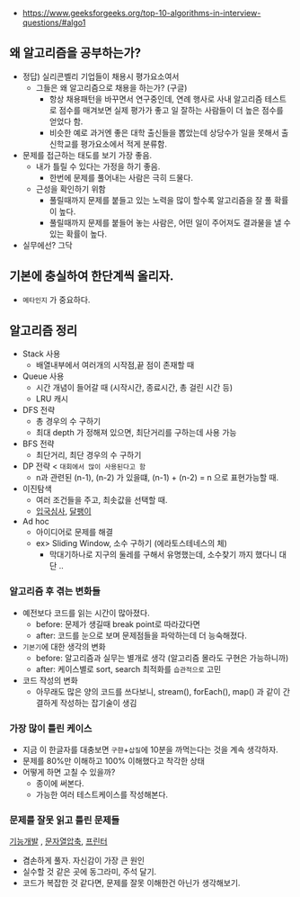 * https://www.geeksforgeeks.org/top-10-algorithms-in-interview-questions/#algo1


## 왜 알고리즘을 공부하는가?
* 정답) 실리콘벨리 기업들이 채용시 평가요소여서
    * 그들은 왜 알고리즘으로 채용을 하는가? (구글)
        * 항상 채용패턴을 바꾸면서 연구중인데, 연례 행사로 사내 알고리즘 테스트로 점수를 매겨보면 실제 평가가 좋고 일 잘하는 사람들이 더 높은 점수를 얻었다 함.
        * 비슷한 예로 과거엔 좋은 대학 출신들을 뽑았는데 상당수가 일을 못해서 출신학교를 평가요소에서 적게 분류함.
* 문제를 접근하는 태도를 보기 가장 좋음.
    * 내가 틀릴 수 있다는 가정을 하기 좋음.
        * 한번에 문제를 풀어내는 사람은 극히 드물다.
    * 근성을 확인하기 위함
        * 풀릴때까지 문제를 붙들고 있는 노력을 많이 할수록 알고리즘을 잘 풀 확률이 높다.
        * 풀릴때까지 문제를 붙들어 놓는 사람은, 어떤 일이 주어져도 결과물을 낼 수 있는 확률이 높다.
* 실무에선? 그닥

## 기본에 충실하여 한단계씩 올리자.
* `메타인지` 가 중요하다.

## 알고리즘 정리
* Stack 사용
    * 배열내부에서 여러개의 시작점,끝 점이 존재할 때 
* Queue 사용
    * 시간 개념이 들어갈 때 (시작시간, 종료시간, 총 걸린 시간 등)
    * LRU 캐시
* DFS 전략
    * 총 경우의 수 구하기
    * 최대 depth 가 정해져 있으면, 최단거리를 구하는데 사용 가능
* BFS 전략
    * 최단거리, 최단 경우의 수 구하기
* DP 전략 < `대회에서 많이 사용된다고 함`
    * n과 관련된 (n-1), (n-2) 가 있을떄, (n-1) + (n-2) = n 으로 표현가능할 때.
* 이진탐색
    * 여러 조건들을 주고, 최솟값을 선택할 때.
    * [입국심사](https://programmers.co.kr/learn/courses/30/lessons/43238), [달팽이](https://www.acmicpc.net/problem/2869)
* Ad hoc
    * 아이디어로 문제를 해결
    * ex> Sliding Window, 소수 구하기 (에라토스테네스의 체)
        * 막대기하나로 지구의 둘레를 구해서 유명했는데, 소수찾기 까지 했다니 대단 ..
    
### 알고리즘 후 겪는 변화들
* 예전보다 코드를 읽는 시간이 많아졌다.
    * before: 문제가 생길때 break point로 따라갔다면
    * after: 코드를 눈으로 보며 문제점들을 파악하는데 더 능숙해졌다.
* `기본기`에 대한 생각의 변화
    * before: 알고리즘과 실무는 별개로 생각 (알고리즘 몰라도 구현은 가능하니까)
    * after: 케이스별로 sort, search 최적화를 `습관적으로` 고민
* 코드 작성의 변화
    * 아무래도 많은 양의 코드를 쓰다보니, stream(), forEach(), map() 과 같이 간결하게 작성하는 잡기술이 생김

### 가장 많이 틀린 케이스
* 지금 이 한글자를 대충보면 `구햔`+`삽질`에 10분을 까먹는다는 것을 계속 생각하자.
* 문제를 80%만 이해하고 100% 이해했다고 착각한 상태
* 어떻게 하면 고칠 수 있을까?
    * 종이에 써본다.
    * 가능한 여러 테스트케이스를 작성해본다.
   
### 문제를 잘못 읽고 틀린 문제들
[기능개발](https://programmers.co.kr/learn/courses/30/lessons/42586?language=java) , [문자열압축](https://programmers.co.kr/learn/courses/30/lessons/60057), [프린터](https://programmers.co.kr/learn/courses/30/lessons/42587)
<br>
* 겸손하게 풀자. 자신감이 가장 큰 원인
* 실수할 것 같은 곳에 동그라미, 주석 달기.
* 코드가 복잡한 것 같다면, 문제를 잘못 이해한건 아닌가 생각해보기.

